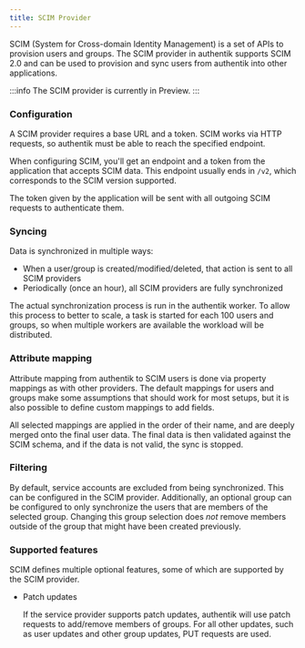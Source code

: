 ```yaml
---
title: SCIM Provider
---
```


SCIM (System for Cross-domain Identity Management) is a set of APIs to provision users and groups. The SCIM provider in authentik supports SCIM 2.0 and can be used to provision and sync users from authentik into other applications.

:::info
The SCIM provider is currently in Preview.
:::

### Configuration

A SCIM provider requires a base URL and a token. SCIM works via HTTP requests, so authentik must be able to reach the specified endpoint.

When configuring SCIM, you'll get an endpoint and a token from the application that accepts SCIM data. This endpoint usually ends in `/v2`, which corresponds to the SCIM version supported.

The token given by the application will be sent with all outgoing SCIM requests to authenticate them.

### Syncing

Data is synchronized in multiple ways:

-   When a user/group is created/modified/deleted, that action is sent to all SCIM providers
-   Periodically (once an hour), all SCIM providers are fully synchronized

The actual synchronization process is run in the authentik worker. To allow this process to better to scale, a task is started for each 100 users and groups, so when multiple workers are available the workload will be distributed.

### Attribute mapping

Attribute mapping from authentik to SCIM users is done via property mappings as with other providers. The default mappings for users and groups make some assumptions that should work for most setups, but it is also possible to define custom mappings to add fields.

All selected mappings are applied in the order of their name, and are deeply merged onto the final user data. The final data is then validated against the SCIM schema, and if the data is not valid, the sync is stopped.

### Filtering

By default, service accounts are excluded from being synchronized. This can be configured in the SCIM provider. Additionally, an optional group can be configured to only synchronize the users that are members of the selected group. Changing this group selection does _not_ remove members outside of the group that might have been created previously.

### Supported features

SCIM defines multiple optional features, some of which are supported by the SCIM provider.

-   Patch updates

    If the service provider supports patch updates, authentik will use patch requests to add/remove members of groups. For all other updates, such as user updates and other group updates, PUT requests are used.
